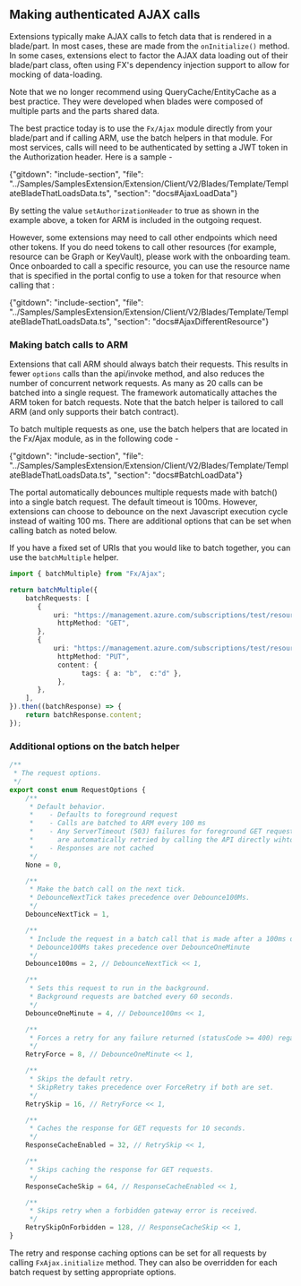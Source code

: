 ## Making authenticated AJAX calls

Extensions typically make AJAX calls to fetch data that is rendered in a blade/part. In most cases, these are made from the `onInitialize()` method. In some cases, extensions elect to factor the AJAX data loading out of their blade/part class, often using FX's dependency injection support to allow for mocking of data-loading.

Note that we no longer recommend using QueryCache/EntityCache as a best practice. They were developed when blades were composed of multiple parts and the parts shared data.

The best practice today is to use the `Fx/Ajax` module directly from your blade/part and if calling ARM, use the batch helpers in that module. For most services, calls will need to be authenticated by setting a  JWT token in the Authorization header. Here is a sample - 

{"gitdown": "include-section", "file": "../Samples/SamplesExtension/Extension/Client/V2/Blades/Template/TemplateBladeThatLoadsData.ts", "section": "docs#AjaxLoadData"}

By setting the value `setAuthorizationHeader` to true as shown in the example above, a token for ARM is included in the outgoing request.

However, some extensions may need to call other endpoints which need other tokens. If you do need tokens to call other resources (for example, resource can be Graph or KeyVault), please work with the onboarding team. Once onboarded to call a specific resource, you can use the resource name that is specified in the portal config to use a token for that resource when calling that :

{"gitdown": "include-section", "file": "../Samples/SamplesExtension/Extension/Client/V2/Blades/Template/TemplateBladeThatLoadsData.ts", "section": "docs#AjaxDifferentResource"}

### Making batch calls to ARM

Extensions that call ARM should always batch their requests. This results in fewer `options` calls than the api/invoke method, and also reduces the number of concurrent network requests. As many as 20 calls can be batched into a single request. The framework automatically attaches the ARM token for batch requests. Note that the batch helper is tailored to call ARM (and only supports their batch contract).

To batch multiple requests as one, use the batch helpers that are located in the Fx/Ajax module, as in the following code - 

{"gitdown": "include-section", "file": "../Samples/SamplesExtension/Extension/Client/V2/Blades/Template/TemplateBladeThatLoadsData.ts", "section": "docs#BatchLoadData"}

The portal automatically debounces multiple requests made with batch() into a single batch request. The default timeout is 100ms. However, extensions can choose to debounce on the next Javascript execution cycle instead of waiting 100 ms. There are additional options that can be set when calling batch as noted below.

If you have a fixed set of URIs that you would like to batch together, you can use the `batchMultiple` helper.

```ts
import { batchMultiple} from "Fx/Ajax";

return batchMultiple({
    batchRequests: [
       {
           uri: "https://management.azure.com/subscriptions/test/resourcegroups?api-version=2014-04-01-preview",
            httpMethod: "GET",
       },
       {
           uri: "https://management.azure.com/subscriptions/test/resourcegroups?api-version=2014-04-01-preview",
            httpMethod: "PUT",
            content: {
                  tags: { a: "b",  c:"d" },
            },
       },
    ],
}).then((batchResponse) => {
    return batchResponse.content;
});

```
### Additional options on the batch helper

```ts
/**
 * The request options.
 */
export const enum RequestOptions {
    /**
     * Default behavior.
     *    - Defaults to foreground request
     *    - Calls are batched to ARM every 100 ms
     *    - Any ServerTimeout (503) failures for foreground GET requests
     *      are automatically retried by calling the API directly wihtout batch
     *    - Responses are not cached
     */
    None = 0,

    /**
     * Make the batch call on the next tick.
     * DebounceNextTick takes precedence over Debounce100Ms.
     */
    DebounceNextTick = 1,

    /**
     * Include the request in a batch call that is made after a 100ms delay.
     * Debounce100Ms takes precedence over DebounceOneMinute
     */
    Debounce100ms = 2, // DebounceNextTick << 1,

    /**
     * Sets this request to run in the background.
     * Background requests are batched every 60 seconds.
     */
    DebounceOneMinute = 4, // Debounce100ms << 1,

    /**
     * Forces a retry for any failure returned (statusCode >= 400) regardless of the HTTP method.
     */
    RetryForce = 8, // DebounceOneMinute << 1,

    /**
     * Skips the default retry.
     * SkipRetry takes precedence over ForceRetry if both are set.
     */
    RetrySkip = 16, // RetryForce << 1,

    /**
     * Caches the response for GET requests for 10 seconds.
     */
    ResponseCacheEnabled = 32, // RetrySkip << 1,

    /**
     * Skips caching the response for GET requests.
     */
    ResponseCacheSkip = 64, // ResponseCacheEnabled << 1,

    /**
     * Skips retry when a forbidden gateway error is received.
     */
    RetrySkipOnForbidden = 128, // ResponseCacheSkip << 1,
}
```

The retry and response caching options can be set for all requests by calling `FxAjax.initialize` method. They can also be overridden for each batch request by setting appropriate options.